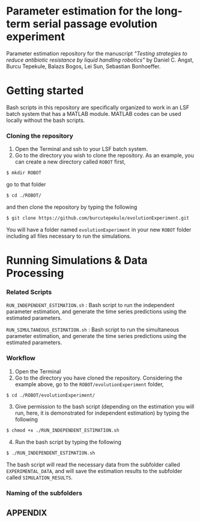 # Parameter estimation for the long-term serial passage evolution experiment
Parameter estimation repository for the manuscript _"Testing strategies to reduce antibiotic resistance by liquid handling robotics"_  by Daniel C. Angst, Burcu Tepekule, Balazs Bogos, Lei Sun, Sebastian Bonhoeffer.

# Getting started

Bash scripts in this repository are specifically organized to work in an LSF batch system that has a MATLAB module. MATLAB codes can be used locally without the bash scripts. 

### Cloning the repository
1) Open the Terminal and ssh to your LSF batch system.
2) Go to the directory you wish to clone the repository. As an example, you can create a new directory called ``ROBOT``  first,

```sh 
$ mkdir ROBOT
```

go to that folder

```sh 
$ cd ./ROBOT/
```

and then clone the repository by typing the following

```sh 
$ git clone https://github.com/burcutepekule/evolutionExperiment.git
```
You will have a folder named ``evolutionExperiment`` in your new ``ROBOT`` folder including all files necessary to run the simulations.

# Running Simulations & Data Processing
### Related Scripts

``RUN_INDEPENDENT_ESTIMATION.sh`` :  Bash script to run the independent parameter estimation, and generate the time series predictions using the estimated parameters.

``RUN_SIMULTANEOUS_ESTIMATION.sh`` : Bash script to run the simultaneous parameter estimation, and generate the time series predictions using the estimated parameters.

### Workflow

1) Open the Terminal
2) Go to the directory you have cloned the repository. Considering the example above, go to the ``ROBOT/evolutionExperiment`` folder,

```sh 
$ cd ./ROBOT/evolutionExperiment/
```
3) Give permission to the bash script (depending on the estimation you will run, here, it is demonstrated for independent estimation) by typing the following

```sh
$ chmod +x ./RUN_INDEPENDENT_ESTIMATION.sh
```

4) Run the bash script by typing the following 

```sh
$ ./RUN_INDEPENDENT_ESTIMATION.sh
```
The bash script will read the necessary data from the subfolder called ``EXPERIMENTAL_DATA``, and will save the estimation results to the subfolder called ``SIMULATION_RESULTS``. 

### Naming of the subfolders


## APPENDIX

